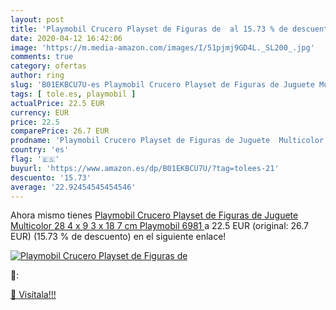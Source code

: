 ```yaml
---
layout: post
title: 'Playmobil Crucero Playset de Figuras de  al 15.73 % de descuento'
date: 2020-04-12 16:42:06
image: 'https://m.media-amazon.com/images/I/51pjmj9GD4L._SL200_.jpg'
comments: true
category: ofertas
author: ring
slug: 'B01EKBCU7U-es Playmobil Crucero Playset de Figuras de Juguete Multicolor...'
tags: [ tole.es, playmobil ]
actualPrice: 22.5 EUR
currency: EUR
price: 22.5
comparePrice: 26.7 EUR
prodname: 'Playmobil Crucero Playset de Figuras de Juguete  Multicolor  28 4 x 9 3 x 18 7 cm  Playmobil 6981 '
country: 'es'
flag: '🇪🇸'
buyurl: 'https://www.amazon.es/dp/B01EKBCU7U/?tag=tolees-21'
descuento: '15.73'
average: '22.92454545454546'
---
```


Ahora mismo tienes [Playmobil Crucero Playset de Figuras de Juguete  Multicolor  28 4 x 9 3 x 18 7 cm  Playmobil 6981 ](https://www.amazon.es/dp/B01EKBCU7U/?tag=tolees-21) a 22.5 EUR (original: 26.7 EUR) (15.73 %  de descuento) en el siguiente enlace!

[![Playmobil Crucero Playset de Figuras de ](https://m.media-amazon.com/images/I/51pjmj9GD4L._SL200_.jpg)](https://www.amazon.es/dp/B01EKBCU7U/?tag=tolees-21)

🔎:


[🛒 Visítala!!!](https://www.amazon.es/dp/B01EKBCU7U/?tag=tolees-21)
